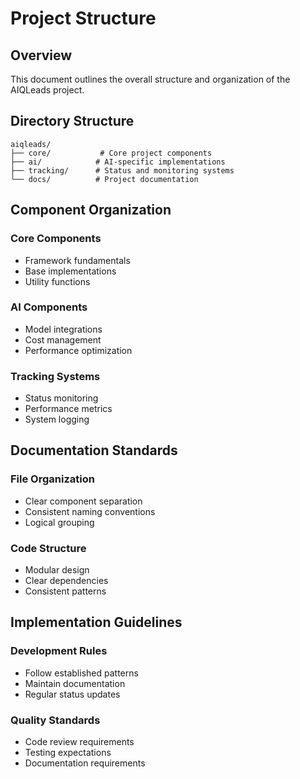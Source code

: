 # Project Structure

## Overview

This document outlines the overall structure and organization of the AIQLeads project.

## Directory Structure

```
aiqleads/
├── core/           # Core project components
├── ai/            # AI-specific implementations
├── tracking/      # Status and monitoring systems
└── docs/          # Project documentation
```

## Component Organization

### Core Components
- Framework fundamentals
- Base implementations
- Utility functions

### AI Components
- Model integrations
- Cost management
- Performance optimization

### Tracking Systems
- Status monitoring
- Performance metrics
- System logging

## Documentation Standards

### File Organization
- Clear component separation
- Consistent naming conventions
- Logical grouping

### Code Structure
- Modular design
- Clear dependencies
- Consistent patterns

## Implementation Guidelines

### Development Rules
- Follow established patterns
- Maintain documentation
- Regular status updates

### Quality Standards
- Code review requirements
- Testing expectations
- Documentation requirements